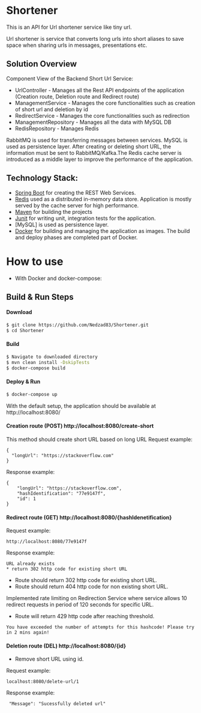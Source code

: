 # Shortener

This is an API for Url shortener service like tiny url. 

Url shortener is service that converts long urls into short aliases to save space when sharing urls in messages, presentations etc.

## Solution Overview

Component View of the Backend Short Url Service:
* UrlController - Manages all the Rest API endpoints of the application (Creation route, Deletion route and Redirect route)
* ManagementService - Manages the core functionalities such as creation of short url and deletion by id
* RedirectService - Manages the core functionalities such as redirection
* ManagementRepository - Manages all the data with MySQL DB
* RedisRepository - Manages Redis

RabbitMQ is used for transferring messages between services. MySQL is used as persistence layer.
After creating or deleting short URL, the information must be sent to RabbitMQ/Kafka.The Redis cache server is introduced as a middle layer to improve the performance of the application.

## Technology Stack:
* [Spring Boot](http://spring.io/projects/spring-boot) for creating the REST Web Services.
* [Redis](https://redis.io/) used as a distributed in-memory data store. Application is mostly served by the cache server for high performance.
* [Maven](https://maven.apache.org/) for building the projects
* [Junit](https://junit.org/) for writing unit, integration tests for the application. 
* [MySQL] is used as persistence layer.
* [Docker](https://www.docker.com/) for building and managing the application as images. The build and deploy phases are completed part of Docker.

# How to use 
+ With Docker and docker-compose: 

## Build & Run Steps
#### Download
```sh
$ git clone https://github.com/Nedzad83/Shortener.git
$ cd Shortener 
```

#### Build
```sh
$ Navigate to downloaded directory
$ mvn clean install -DskipTests
$ docker-compose build
```
#### Deploy & Run
```sh
$ docker-compose up
```
With the default setup, the application should be available at http://localhost:8080/

#### Creation route (POST) http://localhost:8080/create-short

This method should create short URL based on long URL
Request example:
```
{
  "longUrl": "https://stackoverflow.com"
}
```
Response example:
```
{
    "longUrl": "https://stackoverflow.com",
    "hashIdentification": "77e9147f",
    "id": 1
}
```
#### Redirect route (GET) http://localhost:8080/{hashIdenetification}
Request example:
```
http://localhost:8080/77e9147f
```
Response example:
```
URL already exists
* return 302 http code for existing short URL
```

* Route should return 302 http code for existing short URL.
* Route should return 404 http code for non existing short URL.

Implemented rate limiting on Redirection Service where service allows 10 redirect requests in
period of 120 seconds for specific URL.

* Route will return 429 http code after reaching threshold.
```
You have exceeded the number of attempts for this hashcode! Please try in 2 mins again!
```
#### Deletion route (DEL) http://localhost:8080/{id}
* Remove short URL using id.

Request example:
```
localhost:8080/delete-url/1
```
Response example:
```
 "Message": "Sucessfully deleted url"
```




